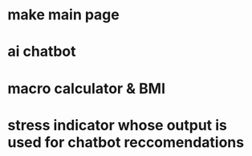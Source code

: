 # make main page
# ai chatbot
# macro calculator & BMI
# stress indicator whose output is used for chatbot reccomendations

